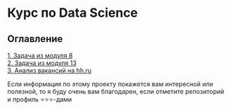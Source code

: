 # Курс по Data Science

## Оглавление  
[1. Задача из модуля 8](/8_Task)    
[2. Задача из модуля 13](/13_Task)  
[3. Анализ вакансий на hh.ru](/1_project)

Если информация по этому проекту покажется вам интересной или полезной, то я буду очень вам благодарен, если отметите репозиторий и профиль ⭐️⭐️⭐️-дами
